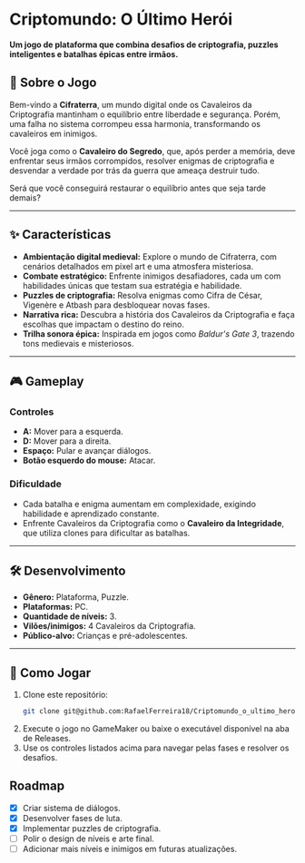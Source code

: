 # Criptomundo: O Último Herói  

**Um jogo de plataforma que combina desafios de criptografia, puzzles inteligentes e batalhas épicas entre irmãos.**  

## 📖 Sobre o Jogo  
Bem-vindo a **Cifraterra**, um mundo digital onde os Cavaleiros da Criptografia mantinham o equilíbrio entre liberdade e segurança. Porém, uma falha no sistema corrompeu essa harmonia, transformando os cavaleiros em inimigos.  

Você joga como o **Cavaleiro do Segredo**, que, após perder a memória, deve enfrentar seus irmãos corrompidos, resolver enigmas de criptografia e desvendar a verdade por trás da guerra que ameaça destruir tudo.  

Será que você conseguirá restaurar o equilíbrio antes que seja tarde demais?  

---

## ✨ Características  
- **Ambientação digital medieval:** Explore o mundo de Cifraterra, com cenários detalhados em pixel art e uma atmosfera misteriosa.  
- **Combate estratégico:** Enfrente inimigos desafiadores, cada um com habilidades únicas que testam sua estratégia e habilidade.  
- **Puzzles de criptografia:** Resolva enigmas como Cifra de César, Vigenère e Atbash para desbloquear novas fases.  
- **Narrativa rica:** Descubra a história dos Cavaleiros da Criptografia e faça escolhas que impactam o destino do reino.  
- **Trilha sonora épica:** Inspirada em jogos como *Baldur's Gate 3*, trazendo tons medievais e misteriosos.  

---

## 🎮 Gameplay  
### Controles  
- **A:** Mover para a esquerda.  
- **D:** Mover para a direita.  
- **Espaço:** Pular e avançar diálogos.  
- **Botão esquerdo do mouse:** Atacar.  

### Dificuldade  
- Cada batalha e enigma aumentam em complexidade, exigindo habilidade e aprendizado constante.  
- Enfrente Cavaleiros da Criptografia como o **Cavaleiro da Integridade**, que utiliza clones para dificultar as batalhas.  

---

## 🛠️ Desenvolvimento  
- **Gênero:** Plataforma, Puzzle.  
- **Plataformas:** PC.  
- **Quantidade de níveis:** 3.  
- **Vilões/inimigos:** 4 Cavaleiros da Criptografia.  
- **Público-alvo:** Crianças e pré-adolescentes.  

---

## 🚀 Como Jogar  
1. Clone este repositório:  
   ```bash
   git clone git@github.com:RafaelFerreira18/Criptomundo_o_ultimo_heroi_serious_game.git
2. Execute o jogo no GameMaker ou baixe o executável disponível na aba de Releases.
3. Use os controles listados acima para navegar pelas fases e resolver os desafios.

## Roadmap
- [x] Criar sistema de diálogos.
- [x] Desenvolver fases de luta.
- [x] Implementar puzzles de criptografia.
- [ ] Polir o design de níveis e arte final.
- [ ] Adicionar mais níveis e inimigos em futuras atualizações.
